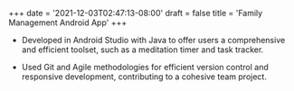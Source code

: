 +++
date = '2021-12-03T02:47:13-08:00'
draft = false
title = 'Family Management Android App'
+++

- Developed in Android Studio with Java to offer users a comprehensive and efficient
toolset, such as a meditation timer and task tracker.

- Used Git and Agile methodologies for efficient version control and responsive
development, contributing to a cohesive team project.
